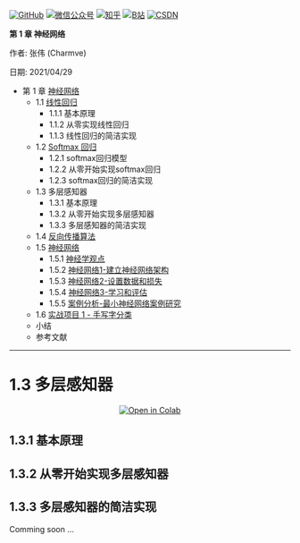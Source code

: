 <p align="left">
  <a href="https://github.com/Charmve"><img src="https://img.shields.io/badge/GitHub-@Charmve-000000.svg?logo=GitHub" alt="GitHub" target="_blank"></a>
  <a href="https://imgconvert.csdnimg.cn/aHR0cHM6Ly9tbWJpei5xcGljLmNuL21tYml6X3BuZy9aTmRoV05pYjNJUkIzZk5ldWVGZEQ4YnZ4cXlzbXRtRktUTGdFSXZOMUdnTHhDNXV0Y1VBZVJ0T0lJa0hTZTVnVGowamVtZUVOQTJJMHhiU0xjQ3VrVVEvNjQw?x-oss-process=image/format,png" target="_blank" ><img src="https://img.shields.io/badge/公众号-@迈微AI研习社-000000.svg?style=flat-square&amp;logo=WeChat" alt="微信公众号"/></a>
  <a href="https://www.zhihu.com/people/MaiweiE-com" target="_blank" ><img src="https://img.shields.io/badge/%E7%9F%A5%E4%B9%8E-@Charmve-000000.svg?style=flat-square&amp;logo=Zhihu" alt="知乎"/></a>
  <a href="https://space.bilibili.com/62079686" target="_blank"><img src="https://img.shields.io/badge/B站-@Charmve-000000.svg?style=flat-square&amp;logo=Bilibili" alt="B站"/></a>
  <a href="https://blog.csdn.net/Charmve" target="_blank"><img src="https://img.shields.io/badge/CSDN-@Charmve-000000.svg?style=flat-square&amp;logo=CSDN" alt="CSDN"/></a>
</p>

**第 1 章 神经网络**

作者: 张伟 (Charmve)

日期: 2021/04/29

- 第 1 章 [神经网络]()
    - 1.1 [线性回归](/1_理论篇/chapter1_Neural-Networks/chapter1.1_line-regression.md)
      - 1.1.1 基本原理
      - 1.1.2 从零实现线性回归
      - 1.1.3 线性回归的简洁实现
    - 1.2 [Softmax 回归](./docs/1_理论篇/chapter3_Image-Classification/chapter1.2_Softmax回归.md)
      - 1.2.1 softmax回归模型
      - 1.2.2 从零开始实现softmax回归
      - 1.2.3 softmax回归的简洁实现
    - 1.3 多层感知器
      - 1.3.1 基本原理
      - 1.3.2 从零开始实现多层感知器
      - 1.3.3 多层感知器的简洁实现
    - 1.4 [反向传播算法](./docs/1_理论篇/chapter1_Neural-Networks/chapter1.4_Back-Propagation.md)
    - 1.5 [神经网络](./docs/1_理论篇/chapter1_Neural-Networks/chapter1.5_neural-networks.md)
      - 1.5.1 [神经学观点](./docs/1_理论篇/chapter1_Neural-Networks/chapter1.5.1_神经学观点.md)
      - 1.5.2 [神经网络1-建立神经网络架构](https://cs231n.github.io/neural-networks-1/)
      - 1.5.3 [神经网络2-设置数据和损失](https://cs231n.github.io/neural-networks-2/)
      - 1.5.4 [神经网络3-学习和评估](https://cs231n.github.io/neural-networks-3/)
      - 1.5.5 [案例分析-最小神经网络案例研究](https://cs231n.github.io/neural-networks-case-study/)
    - 1.6 [实战项目 1 - 手写字分类](https://blog.csdn.net/Charmve/article/details/108531735)
    - 小结
    - 参考文献

---

# 1.3 多层感知器


<p align="center">
    <a href="https://colab.research.google.com/github/Charmve/computer-vision-in-action/blob/main/notebooks/chapter1_Neural-Networks/3_MLP.ipynb">
        <img src="https://colab.research.google.com/assets/colab-badge.svg" align="center" alt="Open in Colab">
    </a>
</p>

## 1.3.1 基本原理

## 1.3.2 从零开始实现多层感知器

## 1.3.3 多层感知器的简洁实现

Comming soon ...
